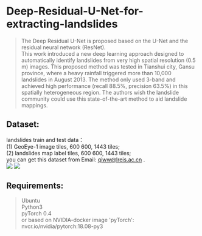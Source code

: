 # Deep-Residual-U-Net-for-extracting-landslides
> The Deep Residual U-Net is proposed based on the U-Net and the residual neural network (ResNet).<br>
> This work introduced a new deep learning approach designed to automatically identify landslides from very high spatial resolution (0.5 m) images. This proposed method was tested in Tianshui city, Gansu province, where a heavy rainfall triggered more than 10,000 landslides in August 2013. The method only used 3-band and achieved high performance (recall 88.5%, precision 63.5%) in this spatially heterogeneous region. The authors wish the landslide community could use this state-of-the-art method to aid landslide mappings. <br>
## Dataset:
landslides train and test data：<br>
(1) GeoEye-1 image tiles, 600 600,  1443 tiles;<br>
(2) landslides map label tiles, 600 600, 1443 tiles;<br>
you can get this dataset  from Email: qiww@lreis.ac.cn .<br>
![](https://github.com/WenwenQi/Deep-Residual-U-Net-for-extracting-landslides/raw/master/data-ls/data/train_278.jpg)
![](https://github.com/WenwenQi/Deep-Residual-U-Net-for-extracting-landslides/raw/master/data-ls/data/train_278_label.jpg)

## Requirements:
> Ubuntu<br>
> Python3<br>
> pyTorch 0.4<br>
> or based on NVIDIA-docker image 'pyTorch': nvcr.io/nvidia/pytorch:18.08-py3<br>

